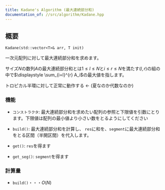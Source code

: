 ```yaml
---
title: Kadane's Algorithm (最大連続部分和)
documentation_of: //src/algorithm/Kadane.hpp
---
```


## 概要
```
Kadane(std::vector<T>& arr, T init)
```

一次元配列に対して最大連続部分和を求めます。

サイズ$N$の数列$A$の最大連続部分和とは$1 \le l \le N$と$i \le r \le N$を満たす$(l, r)$の組の中で$\displaystyle \sum_{i=l}^{r} A_i$の最大値を指します。

トロピカル半環に対して正常に動作する <- (夏なのか代数なのか)


### 機能
* `コンストラクタ`: 最大連続部分和を求めたい配列の参照と下限値を引数にとります。下限値は配列の最小値より小さい数をとるようにしてください

* `build()`: 最大連続部分和を計算し、 `res`に和を、`segment`に最大連続部分和をとる区間（半開区間）を代入します。

* `get()`: `res`を得ます

* `get_seg()`: `segment`を得ます


### 計算量
* `build()`・・・$O(N)$
